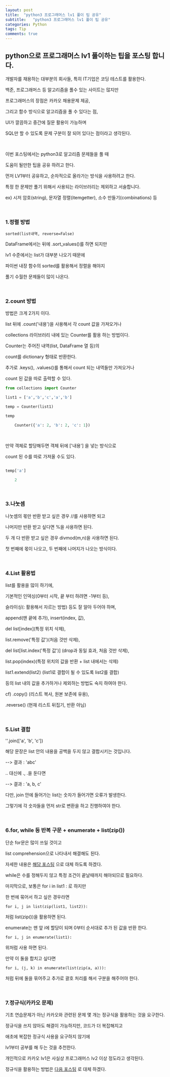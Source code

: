 ```yaml
---
layout: post
title:  "python3 프로그래머스 lv1 풀이 팁 공유"
subtitle:   "python3 프로그래머스 lv1 풀이 팁 공유"
categories: Python
tags: Tip
comments: true
---
```


## python으로 프로그래머스 lv1 풀이하는 팁을 포스팅 합니다.

개발자를 채용하는 대부분의 회사들, 특히 IT기업은 코딩 테스트를 활용한다.

백준, 프로그래머스 등 알고리즘을 풀수 있는 사이트는 많지만

프로그래머스의 장점은 카카오 채용문제 제공,

그리고 함수 방식으로 알고리즘을 풀 수 있다는 점,

UI가 깔끔하고 중간에 질문 활용이 가능하며

SQL만 할 수 있도록 문제 구분이 잘 되어 있다는 점이라고 생각된다.

<br/>

이번 포스팅에서는 python3로 알고리즘 문제들을 풀 때 

도움이 될만한 팁을 공유 하려고 한다.

먼저 LV1부터 공유하고, 순차적으로 올라가는 방식을 사용하려고 한다.

특정 한 문제만 풀기 위해서 사용되는 라이브러리는 제외하고 서술합니다.

ex) 시저 암호(string), 문자열 정렬(itemgetter), 소수 만들기(combinations) 등

<br/>

### 1.정렬 방법

    sorted(list내역, reverse=False)

DataFrame에서는 뒤에 .sort_values()를 하면 되지만

lv1 수준에서는 list가 대부분 나오기 때문에

파이썬 내장 함수의 sorted를 활용해서 정렬을 해야지

풀기 수월한 문제들이 많이 나온다.

<br/>

### 2.count 방법

방법은 크게 2가지 이다.

list 뒤에 .count('내용')을 사용해서 각 count 값을 가져오거나

collections 라이브러리 내에 있는 Counter를 활용 하는 방법이다.

Counter는 주어진 내역(list, DataFrame 열 등)의

count를 dictionary 형태로 반환한다.

추가로 .keys(), .values()를 통해서 count 되는 내역들만 가져오거나

count 된 값을 따로 출력할 수 있다.

```python
from collections import Counter

list1 = ['a','b','c','a','b']

temp = Counter(list1)

temp

    Counter({'a': 2, 'b': 2, 'c': 1})

```
<br/>

만약 객체로 할당해두면 객체 뒤에 ['내용'] 을 넣는 방식으로

count 된 수를 따로 가져올 수도 있다.

```python

temp['a']

    2

```

<br/>

### 3.나눗셈

나눗셈의 몫만 반환 받고 싶은 경우 //를 사용하면 되고

나머지만 반환 받고 싶다면 %을 사용하면 된다.

두 개 다 반환 받고 싶은 경우 divmod(m,n)을 사용하면 된다.

첫 번째에 몫이 나오고, 두 번째에 나머지가 나오는 방식이다.

<br/>

### 4.List 활용법

list를 활용을 많이 하기에, 

기본적인 인덱싱(0부터 시작, 끝 부터 하려면 -1부터 등),

슬라이싱(: 활용해서 자르는 방법) 등도 잘 알아 두어야 하며,

append(맨 끝에 추가), insert(index, 값),

del list[index](특정 위치 삭제),

list.remove('특정 값')(처음 것만 삭제),

del list[list.index('특정 값')] (drop과 동일 효과, 처음 것만 삭제),

list.pop(index)(특정 위치의 값을 반환 + list 내에서는 삭제)

list1.extend(list2) (list1로 결합이 될 수 있도록 list2를 결합)

등의 list 내의 값을 추가하거나 제외하는 방법도 숙지 하여야 한다.

cf) .copy() (리스트 복사, 원본 보존에 유용),

.reverse() (현재 리스트 뒤집기, 반환 아님)

<br/>

### 5.List 결합

''.join(['a', 'b', 'c'])

해당 문장은 list 안의 내용을 공백을 두지 않고 결합시키는 것입니다.

--> 결과 : 'abc'

.. 대신에 ., .을 둔다면

--> 결과 : 'a, b, c'

다만, join 안에 들어가는 list는 숫자가 들어가면 오류가 발생한다.

그렇기에 각 숫자들을 먼저 str로 변환을 하고 진행하여야 한다.

<br/>

### 6.for, while 등 반복 구문 + enumerate + list(zip())

단순 for문은 많이 쓰일 것이고

list comprehension으로 나타내서 해결해도 된다.

자세한 내용은 [해당 포스팅](https://bluemumin.github.io/python/2020/08/02/Python-list_comprehension/) 으로 대체 하도록 하겠다.

while은 수를 정해두지 않고 특정 조건이 끝날때까지 해야되므로 필요하다.

마지막으로, 보통은 for i in list1 : 로 하지만

한 번에 묶어서 하고 싶은 경우라면

    for i, j in list(zip(list1, list2)):

처럼 list(zip())을 활용하면 된다.

enumerate는 맨 앞 i에 할당이 되며 0부터 순서대로 추가 된 값을 반환 한다.

    for i, j in enumerate(list1):

위처럼 사용 하면 된다.

만약 이 둘을 합치고 싶다면

    for i, (j, k) in enumerate(list(zip(a, a))):

처럼 뒤에 둘을 묶어주고 추가로 괄호 처리를 해서 구분을 해주어야 한다.

<br/>

### 7.정규식(카카오 문제)

기초 연습문제가 아닌 카카오와 관련된 문제 몇 개는 정규식을 활용하는 것을 요구한다.

정규식을 쓰지 않아도 해결이 가능하지만, 코드가 더 복잡해지고

애초에 복잡한 정규식 사용을 요구하지 않기에

lv1부터 공부를 해 두는 것을 추천한다.

개인적으로 카카오 lv1은 사실상 프로그래머스 lv2 이상 정도라고 생각된다.

정규식을 활용하는 방법은 [다음 포스팅]() 로 대체 하겠다.
